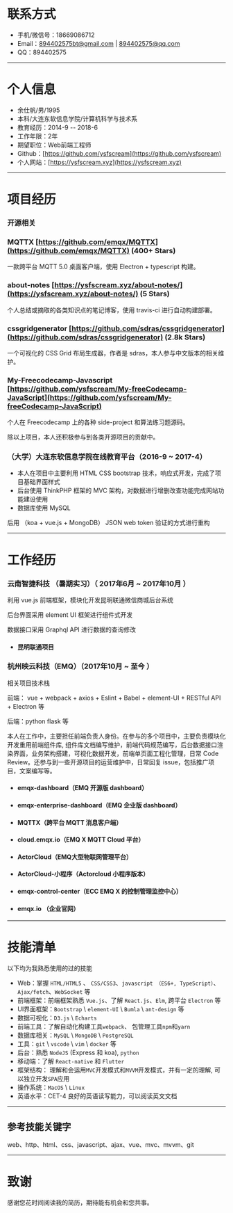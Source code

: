 # 联系方式

- 手机/微信号：18669086712
- Email：894402575bt@gmail.com | 894402575@qq.com
- QQ：894402575

---

# 个人信息

- 余仕帆/男/1995
- 本科/大连东软信息学院/计算机科学与技术系
- 教育经历：2014-9 -- 2018-6
- 工作年限：2年
- 期望职位：Web前端工程师
- Github：[https://github.com/ysfscream](https://github.com/ysfscream)
- 个人网站：[https://ysfscream.xyz](https://ysfscream.xyz)

---

# 项目经历

### 开源相关

### MQTTX [https://github.com/emqx/MQTTX](https://github.com/emqx/MQTTX) (400+ Stars)

一款跨平台 MQTT 5.0 桌面客户端，使用 Electron + typescript 构建。

### about-notes [https://ysfscream.xyz/about-notes/](https://ysfscream.xyz/about-notes/) (5 Stars)

个人总结或摘取的各类知识点的笔记博客，使用 travis-ci 进行自动构建部署。

### cssgridgenerator [https://github.com/sdras/cssgridgenerator](https://github.com/sdras/cssgridgenerator) (2.8k Stars)

一个可视化的 CSS Grid 布局生成器，作者是 sdras，本人参与中文版本的相关维护。

### My-Freecodecamp-Javascript [https://github.com/ysfscream/My-freeCodecamp-JavaScript](https://github.com/ysfscream/My-freeCodecamp-JavaScript)

个人在 Freecodecamp 上的各种 side-project 和算法练习题源码。

除以上项目，本人还积极参与到各类开源项目的贡献中。

### （大学）大连东软信息学院在线教育平台（2016-9 ~ 2017-4）

- 本人在项目中主要利用 HTML CSS bootstrap 技术，响应式开发，完成了项目基础界面样式
- 后台使用 ThinkPHP 框架的 MVC 架构，对数据进行增删改查功能完成网站功能建设使用
- 数据库使用 MySQL

后用 （koa + vue.js + MongoDB） JSON web token 验证的方式进行重构

---

# 工作经历

### 云南智捷科技 （暑期实习）（ 2017年6月 ~ 2017年10月 ）

利用 vue.js 前端框架，模块化开发昆明联通微信商城后台系统

后台界面采用 element UI 框架进行组件式开发

数据接口采用 Graphql API 进行数据的查询修改

- #### 昆明联通项目

### 杭州映云科技（EMQ）（2017年10月 ~ 至今 ）

相关项目技术栈

前端： vue + webpack + axios + Eslint + Babel + element-UI + RESTful API + Electron 等

后端：python flask 等

本人在工作中，主要担任前端负责人身份。在参与的多个项目中，主要负责模块化开发重用前端组件库, 组件库文档编写维护，前端代码规范编写，后台数据接口渲染界面，业务架构搭建，可视化数据开发，前端单页面工程化管理，日常 Code Review。还参与到一些开源项目的运营维护中，日常回复 issue，包括推广项目，文案编写等。

- #### emqx-dashboard（EMQ 开源版 dashboard）

- #### emqx-enterprise-dashboard（EMQ 企业版 dashboard）

- #### MQTTX（跨平台 MQTT 消息客户端）

- #### cloud.emqx.io（EMQ X MQTT Cloud 平台）

- #### ActorCloud（EMQ大型物联网管理平台）

- #### ActorCloud-小程序（Actorcloud 小程序版本）

- #### emqx-control-center（ECC EMQ X 的控制管理监控中心）

- #### emqx.io （企业官网）

---

# 技能清单

以下均为我熟悉使用的过的技能

- Web：掌握 `HTML/HTML5` 、 `CSS/CSS3`、`javascript （ES6+, TypeScript）`、`Ajax/fetch`、`WebSocket` 等
- 前端框架：前端框架熟悉 `Vue.js`、了解 `React.js`、`Elm`, 跨平台 `Electron` 等
- UI界面框架：`Bootstrap` \ `element-UI` \ `Bumla` \ `ant-design` 等
- 数据可视化：`D3.js` \ `Echarts`
- 前端工具：了解自动化构建工具`webpack`、 包管理工具`npm`和`yarn`
- 数据库相关：`MySQL` \ `MongoDB` \ `PostgreSQL`
- 工具：`git` \ `vscode` \ `vim` \ `docker` 等
- 后台：熟悉 `NodeJS` (Express 和 koa), `python`
- 移动端：了解 `React-native` 和 `Flutter` 
- 框架结构： 理解和会运用`MVC`开发模式和`MVVM`开发模式，并有一定的理解, 可以独立开发`SPA`应用
- 操作系统：`MacOS` \ `Linux`
- 英语水平：CET-4 良好的英语读写能力，可以阅读英文文档

---

## 参考技能关键字

web、http、html、css、javascript、ajax、vue、mvc、mvvm、git

---

# 致谢

感谢您花时间阅读我的简历，期待能有机会和您共事。
